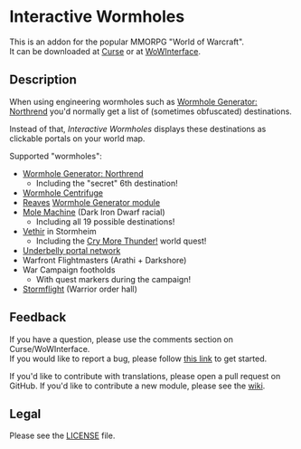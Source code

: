 # Interactive Wormholes

This is an addon for the popular MMORPG "World of Warcraft".  
It can be downloaded at [Curse](https://www.curseforge.com/wow/addons/interactivewormholes) or at [WoWInterface](https://www.wowinterface.com/downloads/info24119).

## Description

When using engineering wormholes such as [Wormhole Generator: Northrend](//wowhead.com/item=48933) you'd normally get a list of (sometimes obfuscated) destinations.

Instead of that, *Interactive Wormholes* displays these destinations as clickable portals on your world map.

Supported "wormholes":

- [Wormhole Generator: Northrend](http://www.wowhead.com/item=48933/wormhole-generator-northrend)
	- Including the "secret" 6th destination!
- [Wormhole Centrifuge](http://www.wowhead.com/item=112059/wormhole-centrifuge)
- [Reaves](http://www.wowhead.com/item=132523/reaves-battery) [Wormhole Generator module](http://www.wowhead.com/item=132524/reaves-module-wormhole-generator-mode)
- [Mole Machine](http://www.wowhead.com/spell=265225) (Dark Iron Dwarf racial)
	- Including all 19 possible destinations!
- [Vethir](http://www.wowhead.com/npc=108685/vethir) in Stormheim
	- Including the [Cry More Thunder!](http://www.wowhead.com/quest=41950/cry-more-thunder) world quest!
- [Underbelly portal network](https://www.wowhead.com/item=138028/portal-key-black-market#comments)
- Warfront Flightmasters (Arathi + Darkshore)
- War Campaign footholds
	- With quest markers during the campaign!
- [Stormflight](https://www.wowhead.com/npc=96679/aerylia) (Warrior order hall)

## Feedback

If you have a question, please use the comments section on Curse/WoWInterface.  
If you would like to report a bug, please follow [this link](//github.com/p3lim-wow/InteractiveWormholes/issues?q=) to get started.

If you'd like to contribute with translations, please open a pull request on GitHub.
If you'd like to contribute a new module, please see the [wiki](https://github.com/p3lim-wow/InteractiveWormholes/wiki).

## Legal

Please see the [LICENSE](//github.com/p3lim-wow/InteractiveWormholes/blob/master/LICENSE.txt) file.
